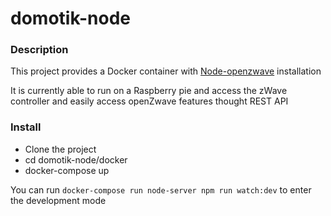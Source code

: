 # domotik-node

### Description

This project provides a Docker container with [Node-openzwave](https://github.com/jperkin/node-openzwave) installation 

It is currently able to run on a Raspberry pie and access the zWave controller and  easily access openZwave features thought REST API 


### Install

- Clone the project 
- cd domotik-node/docker
- docker-compose up


You can run `docker-compose run node-server npm run watch:dev` to enter the development mode 

